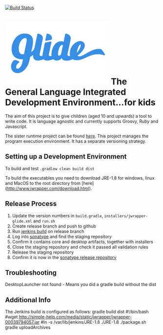 [![Build Status](https://travis-ci.org/SpencerArtisan/glide.svg?branch=master)](https://travis-ci.org/SpencerArtisan/glide)

![GLIDE](./installers/glide-logo.png)
The General Language Integrated Development Environment...for kids
==================================================================

The aim of this project is to give children (aged 10 and upwards) a tool to write code.
It is language agnostic and currently supports Groovy, Ruby and Javascript.

The sister runtime project can be found [here](https://github.com/phil-anderson/blurp).  This project manages the program execution environment.  It has a separate versioning strategy.

Setting up a Development Environment
------------------------------------

To build and test
    `.gradlew clean build dist`

To build the executables you need to download JRE-1.8 for windows, linux and MacOS to the root directory from [here] (http://www.jwrapper.com/download.html).

Release Process
---------------

1. Update the version numbers in ``build.gradle``, ``installers/jwrapper-glide.xml`` and ``run.sh``
2. Create release branch and push to github
3. Run [jenkins build](http://camsw.darktech.org:8081/job/glide/) on release branch
4. Log into [sonatype](https://oss.sonatype.org/#stagingRepositories) and find the staging repository
5. Confirm it contains core and desktop artifacts, together with installers
6. Close the staging repository and check it passed all validation rules
7. Release the staging repository
8. Confirm it is now in the [sonatype release repository](https://oss.sonatype.org/#view-repositories;releases~browsestorage)


Troubleshooting
---------------
DesktopLauncher not found - Means you did a gradle build without the dist


Additional Info
---------------
The Jenkins build is configured as follows:
gradle build dist
#!/bin/bash
#wget http://simple-help.com/media/static/jwrapper/jwrapper-00039794057.jar
#ln -s /var/lib/jenkins/JRE-1.8 ./JRE-1.8
./package.sh
gradle uploadArchives
